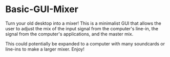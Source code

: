 # Basic-GUI-Mixer
Turn your old desktop into a mixer! This is a minimalist GUI that allows the user to adjust the mix of the input signal from the computer's line-in, the signal from the computer's applications, and the master mix.

This could potentially be expanded to a computer with many soundcards or line-ins to make a larger mixer. Enjoy!